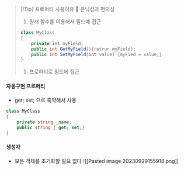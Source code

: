 
>[!Tip] 프로퍼티 사용이유
>📌 은닉성과 편의성
> 1. 원래 함수를 이용해서 필드에 접근 
> 	``` csharp
> 	class MyClass
> 	{
> 		private int myField;
> 		public int GetMyField(){retrun myField};
> 		public int SetMyField(int value) {myFied = value;}
> 	}
> 	```
> 1. 프로퍼티로 필드에 접근



#### 자동구현 프로퍼티
- get; set; 으로 축약해서 사용
``` csharp
class MyClass 
{
	private string _name;
	public string { get; set;}
}
```



#### 생성자
- 모든 객체를 초기화할 필요 없다
![[Pasted image 20230929155918.png]]
